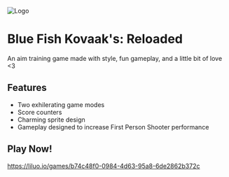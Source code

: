 
![Logo](https://codehs.com/uploads/95806d490cc4dc99516794d852b5b25d)


# Blue Fish Kovaak's: Reloaded

An aim training game made with style, fun gameplay, and a little bit of love <3


## Features

- Two exhilerating game modes
- Score counters
- Charming sprite design
- Gameplay designed to increase First Person Shooter performance


## Play Now!

https://liluo.io/games/b74c48f0-0984-4d63-95a8-6de2862b372c

